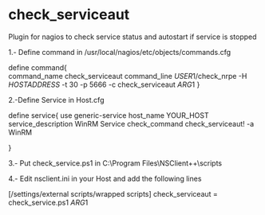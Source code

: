 # check_serviceaut


Plugin for nagios to check service status and autostart if service is stopped

1.- Define command in /usr/local/nagios/etc/objects/commands.cfg

define command{ <br/>
	command_name	check_serviceaut
	command_line	$USER1$/check_nrpe -H $HOSTADDRESS$ -t 30 -p 5666 -c check_serviceaut $ARG1$ 
}

2.-Define Service in Host.cfg 

define service{
	use						        generic-service
	host_name				      YOUR_HOST
	service_description		WinRM Service
	check_command			    check_serviceaut! -a WinRM
	
}

3.- Put check_service.ps1 in C:\Program Files\NSClient++\scripts

4.- Edit nsclient.ini in your Host and add the following lines

[/settings/external scripts/wrapped scripts]
check_serviceaut = check_service.ps1  $ARG1$ 
